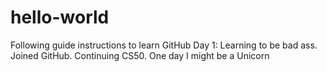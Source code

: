 # hello-world
Following guide instructions to learn GitHub
Day 1: Learning to be bad ass.  Joined GitHub.  Continuing CS50.  One day I might be a Unicorn
